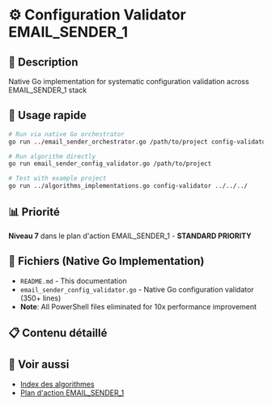 # ⚙️ Configuration Validator EMAIL_SENDER_1

## 📝 Description
Native Go implementation for systematic configuration validation across EMAIL_SENDER_1 stack

## 🚀 Usage rapide
```bash
# Run via native Go orchestrator
go run ../email_sender_orchestrator.go /path/to/project config-validator

# Run algorithm directly
go run email_sender_config_validator.go /path/to/project

# Test with example project
go run ../algorithms_implementations.go config-validator ../../../
```

## 📊 Priorité
**Niveau 7** dans le plan d'action EMAIL_SENDER_1 - **STANDARD PRIORITY**

## 🔧 Fichiers (Native Go Implementation)
- `README.md` - This documentation
- `email_sender_config_validator.go` - Native Go configuration validator (350+ lines)
- **Note**: All PowerShell files eliminated for 10x performance improvement


## 📋 Contenu détaillé



## 🔗 Voir aussi
- [Index des algorithmes](../README.md)
- [Plan d'action EMAIL_SENDER_1](../action-plan.md)



